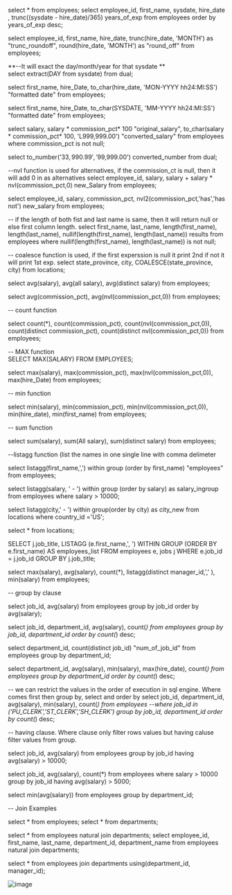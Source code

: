 select * from employees;
select employee_id, first_name, sysdate, hire_date , trunc((sysdate - hire_date)/365) years_of_exp
from employees
order by years_of_exp desc;

select employee_id, first_name, hire_date,
        trunc(hire_date, 'MONTH') as "trunc_roundoff", round(hire_date, 'MONTH') as "round_off"
        from employees;

**--It will exact the day/month/year for that sysdate  **      
select extract(DAY from sysdate) from dual;       

 
select first_name, hire_Date,
    to_char(hire_date, 'MON-YYYY hh24:MI:SS') "formatted date"
from employees;


select first_name, hire_Date,
    to_char(SYSDATE, 'MM-YYYY hh24:MI:SS') "formatted date"
from employees;

select salary, salary * commission_pct* 100 "original_salary",
    to_char(salary * commission_pct* 100, 'L999,999.00') "converted_salary"
    from employees
    where commission_pct is not null;
    
select to_number('$33,990.99','$99,999.00') converted_number from dual;

--nvl function is used for alternatives, if the commission_ct is null, then it will add 0 in as alternatives
select employee_id, salary, salary + salary * nvl(commission_pct,0) new_Salary
from employees;


select employee_id, salary, commission_pct, nvl2(commission_pct,'has','has not') new_salary
from employees;


-- if the length of both fist and last name is same, then it will return null or else first column length.
select first_name, last_name, length(first_name), length(last_name),
nullif(length(first_name), length(last_name)) results
from employees
where nullif(length(first_name), length(last_name))  is not null;

-- coalesce function is used, if the first experssion is null it print 2nd if not it will print 1st exp.
select state_province, city, COALESCE(state_province, city) from locations;

select avg(salary), avg(all salary), avg(distinct salary) from employees;

select avg(commission_pct), avg(nvl(commission_pct,0)) from employees;

-- count function

select count(*),
    count(commission_pct),
    count(nvl(commission_pct,0)),
    count(distinct commission_pct),
    count(distinct nvl(commission_pct,0))
    from employees;
    

-- MAX function    
SELECT MAX(SALARY) FROM EMPLOYEES; 

select max(salary), max(commission_pct), max(nvl(commission_pct,0)), max(hire_Date)
from employees;

-- min function

select min(salary),
    min(commission_pct),
    min(nvl(commission_pct,0)),
    min(hire_date),
    min(first_name)
    from employees;
    
-- sum function

select sum(salary), sum(All salary), sum(distinct salary) from employees;

--listagg function (list the names in one single line with comma delimeter

select listagg(first_name,',') within group (order by first_name) "employees"
from employees;

select listagg(salary, ' - ') within group (order by salary) as salary_ingroup
from employees
where salary > 10000;

select listagg(city,' - ') within group(order by city) as city_new
from locations
where country_id ='US';

select * from locations;

SELECT j.job_title,
  LISTAGG (e.first_name,', ') WITHIN GROUP (ORDER BY e.first_name) AS employees_list
FROM employees e, jobs j
WHERE e.job_id = j.job_id
GROUP BY j.job_title;


select max(salary), avg(salary), count(*),
    listagg(distinct manager_id,',' ), min(salary)
    from employees;


-- group by clause

select job_id, avg(salary) from employees
group by job_id
order by avg(salary);

select job_id, department_id, avg(salary), count(*)
from employees
group by job_id, department_id
order by count(*) desc;

select department_id, count(distinct job_id) "num_of_job_id" from employees
group by department_id;


select department_id, avg(salary), min(salary), max(hire_date), count(*)
from employees
group by department_id
order by count(*) desc;

-- we can restrict the values in the order of execution in sql engine. Where comes first then group by, select and order by
select job_id, department_id, avg(salary), min(salary), count(*)
from employees
--where job_id in ('PU_CLERK','ST_CLERK','SH_CLERK')
group by job_id, department_id
order by count(*) desc;

-- having clause. Where clause only filter rows values but having caluse filter values from group.

select job_id, avg(salary)
from employees
group by job_id
having avg(salary) > 10000;

select job_id, avg(salary), count(*)
from employees
where salary > 10000
group by job_id
having avg(salary) > 5000;


select min(avg(salary)) from employees
group by department_id;



-- Join Examples

select * from employees;
select * from departments;

select * from employees natural join departments;
select employee_id, first_name, last_name, department_id, department_name
from employees natural join departments;

select * from employees join departments using(department_id, manager_id);


![image](https://github.com/dbarik1/Oracle-SQL/assets/166466302/3e55c18a-2b15-40c1-bc27-c15b533ca4c2)
